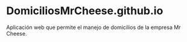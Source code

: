 # DomiciliosMrCheese.github.io
Aplicación web que permite el manejo de domicilios de la empresa Mr Cheese.
